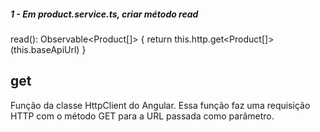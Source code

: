 ##### 1 - Em product.service.ts, criar método read
read(): Observable<Product[]> {
    return this.http.get<Product[]>(this.baseApiUrl)
}

## get
Função da classe HttpClient do Angular. Essa função faz uma requisição HTTP com o método GET para a URL passada como parâmetro.